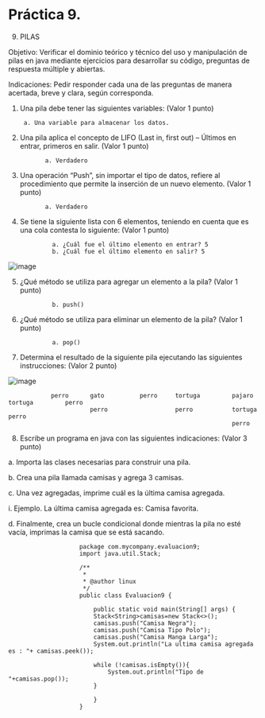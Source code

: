 # Práctica 9.

9. PILAS

Objetivo: Verificar el dominio teórico y técnico del uso y manipulación de pilas en java
mediante ejercicios para desarrollar su código, preguntas de respuesta múltiple y
abiertas.

Indicaciones: Pedir responder cada una de las preguntas de manera acertada, breve y
clara, según corresponda.

1. Una pila debe tener las siguientes variables: (Valor 1 punto)

        a. Una variable para almacenar los datos.
        

2. Una pila aplica el concepto de LIFO (Last in, first out) – Últimos en entrar, primeros
en salir. (Valor 1 punto)

              a. Verdadero
             


3. Una operación “Push”, sin importar el tipo de datos, refiere al procedimiento que
permite la inserción de un nuevo elemento. (Valor 1 punto)

              a. Verdadero
             

4. Se tiene la siguiente lista con 6 elementos, teniendo en cuenta que es una cola
contesta lo siguiente: (Valor 1 punto)

                a. ¿Cuál fue el último elemento en entrar? 5
                b. ¿Cuál fue el último elemento en salir? 5

![image](https://user-images.githubusercontent.com/91554777/181845862-efa0809c-fa14-4a0b-a6c5-d6b042618992.png)

5. ¿Qué método se utiliza para agregar un elemento a la pila? (Valor 1 punto)

              
                b. push()
              

6. ¿Qué método se utiliza para eliminar un elemento de la pila? (Valor 1 punto)

                a. pop()
                


7. Determina el resultado de la siguiente pila ejecutando las siguientes instrucciones:
(Valor 2 punto)

![image](https://user-images.githubusercontent.com/91554777/181846003-658ef512-f5b1-4aff-bef9-96609abf7dea.png)

                perro      gato          perro     tortuga         pajaro          tortuga         perro
                           perro                   perro           tortuga         perro
                                                                   perro
                

8. Escribe un programa en java con las siguientes indicaciones: (Valor 3 punto)

a. Importa las clases necesarias para construir una pila.

b. Crea una pila llamada camisas y agrega 3 camisas.

c. Una vez agregadas, imprime cuál es la última camisa agregada.

i. Ejemplo. La última camisa agregada es: Camisa favorita.

d. Finalmente, crea un bucle condicional donde mientras la pila no esté vacía,
imprimas la camisa que se está sacando.

                        package com.mycompany.evaluacion9;
                        import java.util.Stack;

                        /**
                         *
                         * @author linux
                         */
                        public class Evaluacion9 {

                            public static void main(String[] args) {
                            Stack<String>camisas=new Stack<>();
                            camisas.push("Camisa Negra");
                            camisas.push("Camisa Tipo Polo");
                            camisas.push("Camisa Manga Larga");
                            System.out.println("La ultima camisa agregada es : "+ camisas.peek());

                            while (!camisas.isEmpty()){
                                System.out.println("Tipo de "+camisas.pop());
                            }

                            }
                        }

